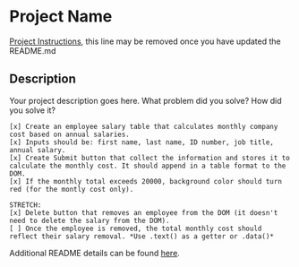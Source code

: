 # Project Name

[Project Instructions](./INSTRUCTIONS.md), this line may be removed once you have updated the README.md

## Description

Your project description goes here. What problem did you solve? How did you solve it?

    [x] Create an employee salary table that calculates monthly company cost based on annual salaries.
    [x] Inputs should be: first name, last name, ID number, job title, annual salary.
    [x] Create Submit button that collect the information and stores it to calculate the monthly cost. It should append in a table format to the DOM.
    [x] If the monthly total exceeds 20000, background color should turn red (for the montly cost only).

    STRETCH:
    [x] Delete button that removes an employee from the DOM (it doesn't need to delete the salary from the DOM).
    [ ] Once the employee is removed, the total monthly cost should reflect their salary removal. *Use .text() as a getter or .data()*

Additional README details can be found [here](https://github.com/PrimeAcademy/readme-template/blob/master/README.md).
